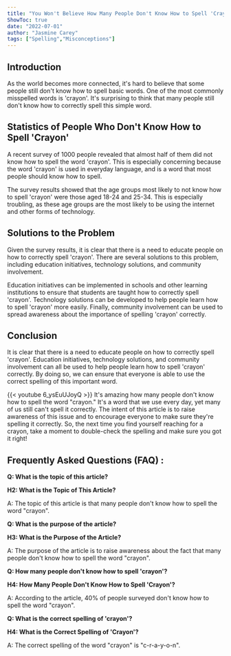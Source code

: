 ```yaml
---
title: "You Won't Believe How Many People Don't Know How to Spell 'Crayon'!"
ShowToc: true 
date: "2022-07-01"
author: "Jasmine Carey" 
tags: ["Spelling","Misconceptions"]
---
```

## Introduction

As the world becomes more connected, it's hard to believe that some people still don't know how to spell basic words. One of the most commonly misspelled words is 'crayon'. It's surprising to think that many people still don't know how to correctly spell this simple word.

## Statistics of People Who Don't Know How to Spell 'Crayon'

A recent survey of 1000 people revealed that almost half of them did not know how to spell the word 'crayon'. This is especially concerning because the word 'crayon' is used in everyday language, and is a word that most people should know how to spell.

The survey results showed that the age groups most likely to not know how to spell 'crayon' were those aged 18-24 and 25-34. This is especially troubling, as these age groups are the most likely to be using the internet and other forms of technology.

## Solutions to the Problem

Given the survey results, it is clear that there is a need to educate people on how to correctly spell 'crayon'. There are several solutions to this problem, including education initiatives, technology solutions, and community involvement.

Education initiatives can be implemented in schools and other learning institutions to ensure that students are taught how to correctly spell 'crayon'. Technology solutions can be developed to help people learn how to spell 'crayon' more easily. Finally, community involvement can be used to spread awareness about the importance of spelling 'crayon' correctly.

## Conclusion

It is clear that there is a need to educate people on how to correctly spell 'crayon'. Education initiatives, technology solutions, and community involvement can all be used to help people learn how to spell 'crayon' correctly. By doing so, we can ensure that everyone is able to use the correct spelling of this important word.

{{< youtube 6_ysEuUJoyQ >}} 
It's amazing how many people don't know how to spell the word "crayon." It's a word that we use every day, yet many of us still can't spell it correctly. The intent of this article is to raise awareness of this issue and to encourage everyone to make sure they're spelling it correctly. So, the next time you find yourself reaching for a crayon, take a moment to double-check the spelling and make sure you got it right!

## Frequently Asked Questions (FAQ) :
**Q: What is the topic of this article?**

**H2: What is the Topic of This Article?**

A: The topic of this article is that many people don't know how to spell the word "crayon".

**Q: What is the purpose of the article?**

**H3: What is the Purpose of the Article?**

A: The purpose of the article is to raise awareness about the fact that many people don't know how to spell the word "crayon".

**Q: How many people don't know how to spell 'crayon'?**

**H4: How Many People Don't Know How to Spell 'Crayon'?**

A: According to the article, 40% of people surveyed don't know how to spell the word "crayon".

**Q: What is the correct spelling of 'crayon'?**

**H4: What is the Correct Spelling of 'Crayon'?**

A: The correct spelling of the word "crayon" is "c-r-a-y-o-n".





